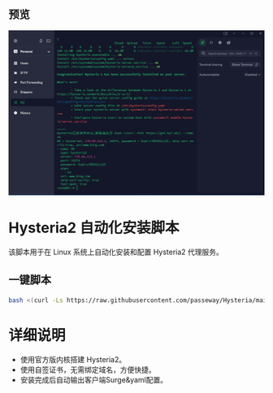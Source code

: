 ## 预览

![preview](预览.png)

# Hysteria2 自动化安装脚本

该脚本用于在 Linux 系统上自动化安装和配置 Hysteria2 代理服务。

## 一键脚本

```bash
bash <(curl -Ls https://raw.githubusercontent.com/passeway/Hysteria/main/Hysteria.sh)
```
# 详细说明
- 使用官方版内核搭建 Hysteria2。
- 使用自签证书，无需绑定域名，方便快捷。
- 安装完成后自动输出客户端Surge&yaml配置。

